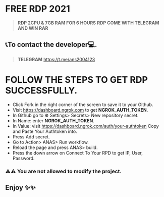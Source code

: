 # FREE RDP 2021

> **RDP 2CPU & 7GB RAM FOR 6 HOURS**
> **RDP COME WITH TELEGRAM AND WIN RAR**

## 📞To contact the developer💻.

> **TELEGRAM**
> https://t.me/ans2004123

# FOLLOW THE STEPS TO GET RDP SUCCESSFULLY.

* Click Fork in the right corner of the screen to save it to your Github.
* Visit https://dashboard.ngrok.com to get **NGROK_AUTH_TOKEN**.
* In Github go to ⚙ Settings> Secrets> New repository secret.
* In Name: enter **NGROK_AUTH_TOKEN**.
* In Value: visit https://dashboard.ngrok.com/auth/your-authtoken Copy and Paste Your Authtoken into.
* Press Add secret.
* Go to Action> ANAS> Run workflow.
* Reload the page and press ANAS> build.
* Press the down arrow on Connect To Your RPD to get IP, User, Password.


### ⚠️⚠️ You are not allowed to modify the project.


## Enjoy ✨✨
